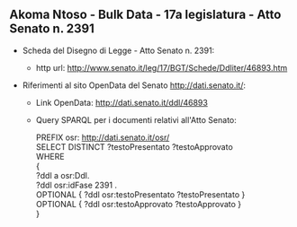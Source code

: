 ## Akoma Ntoso - Bulk Data - 17a legislatura - Atto Senato n. 2391 ##

* Scheda del Disegno di Legge - Atto Senato n. 2391:
	* http url: http://www.senato.it/leg/17/BGT/Schede/Ddliter/46893.htm

* Riferimenti al sito OpenData del Senato http://dati.senato.it/:
	* Link OpenData: http://dati.senato.it/ddl/46893
	* Query SPARQL per i documenti relativi all'Atto Senato:

        PREFIX osr: <http://dati.senato.it/osr/>  
		SELECT DISTINCT ?testoPresentato ?testoApprovato  
		WHERE  
		{  
		    ?ddl a osr:Ddl.  
		    ?ddl osr:idFase 2391 .  
		    OPTIONAL { ?ddl osr:testoPresentato ?testoPresentato }  
		    OPTIONAL { ?ddl osr:testoApprovato ?testoApprovato }  
		}
		
